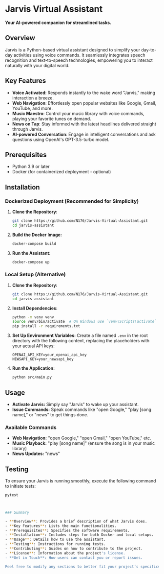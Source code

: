 # Jarvis Virtual Assistant

**Your AI-powered companion for streamlined tasks.**

## Overview

Jarvis is a Python-based virtual assistant designed to simplify your day-to-day activities using voice commands. It seamlessly integrates speech recognition and text-to-speech technologies, empowering you to interact naturally with your digital world.

## Key Features

- **Voice Activated**: Responds instantly to the wake word "Jarvis," making interaction a breeze.
- **Web Navigation**: Effortlessly open popular websites like Google, Gmail, YouTube, and more.
- **Music Maestro**: Control your music library with voice commands, playing your favorite tunes on demand.
- **News on Tap**: Stay informed with the latest headlines delivered straight through Jarvis.
- **AI-powered Conversation**: Engage in intelligent conversations and ask questions using OpenAI's GPT-3.5-turbo model.

## Prerequisites

- Python 3.9 or later
- Docker (for containerized deployment - optional)

## Installation

### Dockerized Deployment (Recommended for Simplicity)

1. **Clone the Repository:**
    ```bash
    git clone https://github.com/N176/Jarvis-Virtual-Assistant.git
    cd jarvis-assistant
    ```

2. **Build the Docker Image:**
    ```bash
    docker-compose build
    ```

3. **Run the Assistant:**
    ```bash
    docker-compose up
    ```

### Local Setup (Alternative)

1. **Clone the Repository:**
    ```bash
    git clone https://github.com/N176/Jarvis-Virtual-Assistant.git
    cd jarvis-assistant
    ```

2. **Install Dependencies:**
    ```bash
    python -m venv venv
    source venv/bin/activate  # On Windows use `venv\Scripts\activate`
    pip install -r requirements.txt
    ```

3. **Set Up Environment Variables:**
    Create a file named `.env` in the root directory with the following content, replacing the placeholders with your actual API keys:
    ```
    OPENAI_API_KEY=your_openai_api_key
    NEWSAPI_KEY=your_newsapi_key
    ```

4. **Run the Application:**
    ```bash
    python src/main.py
    ```

## Usage

- **Activate Jarvis:** Simply say "Jarvis" to wake up your assistant.
- **Issue Commands:** Speak commands like "open Google," "play [song name]," or "news" to get things done.

### Available Commands

- **Web Navigation:** "open Google," "open Gmail," "open YouTube," etc.
- **Music Playback:** "play [song name]" (ensure the song is in your music library)
- **News Updates:** "news"

## Testing

To ensure your Jarvis is running smoothly, execute the following command to initiate tests:

```bash
pytest



### Summary

- **Overview**: Provides a brief description of what Jarvis does.
- **Key Features**: Lists the main functionalities.
- **Prerequisites**: Specifies the software requirements.
- **Installation**: Includes steps for both Docker and local setups.
- **Usage**: Details how to use the assistant.
- **Testing**: Instructions for running tests.
- **Contributing**: Guides on how to contribute to the project.
- **License**: Information about the project's license.
- **Get in Touch**: How users can contact you or report issues.

Feel free to modify any sections to better fit your project’s specifics or add more details as needed.

